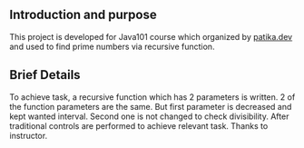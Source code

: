 ## Introduction and purpose
This project is developed for Java101 course which organized by <a href="https://patika.dev">patika.dev</a> and used to find prime numbers via recursive function.

## Brief Details
To achieve task, a recursive function which has 2 parameters is written. 2 of the function parameters are the same. But first parameter is decreased and kept wanted interval. Second one is not changed to check divisibility. After traditional controls are performed to achieve relevant task. Thanks to instructor.
